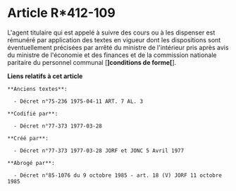 # Article R*412-109

L'agent titulaire qui est appelé à suivre des cours ou à les dispenser est rémunéré par application des textes en vigueur
dont les dispositions sont éventuellement précisées par arrêté du ministre de l'intérieur pris après avis du ministre de
l'économie et des finances et de la commission nationale paritaire du personnel communal [**]conditions de forme[**].

**Liens relatifs à cet article**

	**Anciens textes**:

	  - Décret n°75-236 1975-04-11 ART. 7 AL. 3

	**Codifié par**:

	  - Décret n°77-373 1977-03-28

	**Créé par**:

	  - Décret n°77-373 1977-03-28 JORF et JONC 5 Avril 1977

	**Abrogé par**:

	  - Décret n°85-1076 du 9 octobre 1985 - art. 18 (V) JORF 11 octobre 1985
